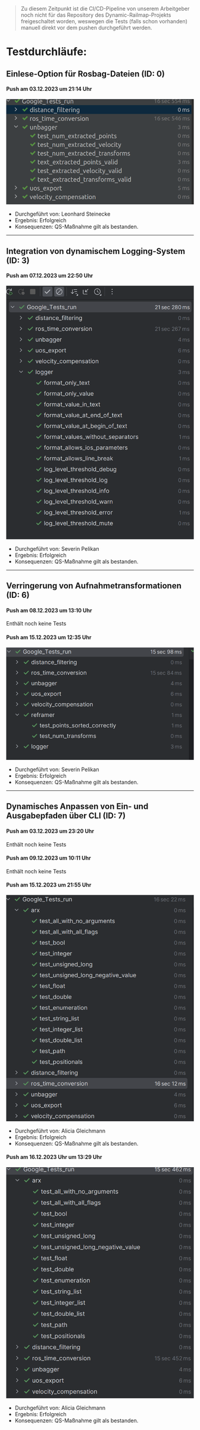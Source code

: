 > Zu diesem Zeitpunkt ist die CI/CD-Pipeline von unserem Arbeitgeber noch nicht für das Repository des Dynamic-Railmap-Projekts freigeschaltet worden, weswegen die Tests (falls schon vorhanden) manuell direkt vor dem pushen durchgeführt werden.

# Testdurchläufe:

## Einlese-Option für Rosbag-Dateien (ID: 0)
#### Push am 03.12.2023 um 21:14 Uhr
![](unbagger_2.png)
- Durchgeführt von: Leonhard Steinecke
- Ergebnis: Erfolgreich
- Konsequenzen: QS-Maßnahme gilt als bestanden.

---
## Integration von dynamischem Logging-System (ID: 3)
#### Push am 07.12.2023 um 22:50 Uhr
![](logger.png)
- Durchgeführt von: Severin Pelikan
- Ergebnis: Erfolgreich
- Konsequenzen: QS-Maßnahme gilt als bestanden.

---
## Verringerung von Aufnahmetransformationen (ID: 6)
#### Push am 08.12.2023 um 13:10 Uhr
Enthält noch keine Tests
#### Push am 15.12.2023 um 12:35 Uhr
![](reframer_1.png)
- Durchgeführt von: Severin Pelikan
- Ergebnis: Erfolgreich
- Konsequenzen: QS-Maßnahme gilt als bestanden.

---
## Dynamisches Anpassen von Ein- und Ausgabepfaden über CLI (ID: 7)
#### Push am 03.12.2023 um 23:20 Uhr
Enthält noch keine Tests
#### Push am 09.12.2023 um 10:11 Uhr
Enthält noch keine Tests
#### Push am 15.12.2023 um 21:55 Uhr
![](arx_1.png)
- Durchgeführt von: Alicia Gleichmann
- Ergebnis: Erfolgreich
- Konsequenzen: QS-Maßnahme gilt als bestanden.
#### Push am 16.12.2023 Uhr um 13:29 Uhr
![](arx_2.png)
- Durchgeführt von: Alicia Gleichmann
- Ergebnis: Erfolgreich
- Konsequenzen: QS-Maßnahme gilt als bestanden.
